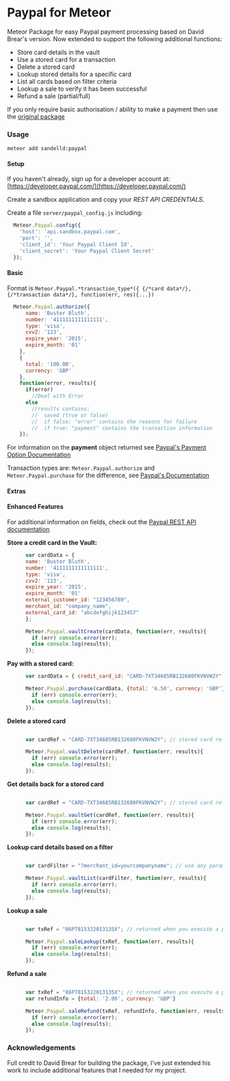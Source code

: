 Paypal for Meteor
=============

Meteor Package for easy Paypal payment processing based on David Brear's version. Now extended to support the following additional functions:

- Store card details in the vault
- Use a stored card for a transaction
- Delete a stored card
- Lookup stored details for a specific card
- List all cards based on filter criteria
- Lookup a sale to verify it has been successful
- Refund a sale (partial/full)

If you only require basic authorisation / ability to make a payment then use the [original package](https://github.com/DavidBrear/meteor-paypal )

### Usage
```console
meteor add sandelld:paypal
```

#### Setup

If you haven't already, sign up for a developer account at: [https://developer.paypal.com/](https://developer.paypal.com/)

Create a sandbox application and copy your *REST API CREDENTIALS*.

Create a file `server/paypal_config.js` including:
``` javascript
  Meteor.Paypal.config({
    'host': 'api.sandbox.paypal.com',
    'port': '',
    'client_id': 'Your Paypal Client Id',
    'client_secret': 'Your Paypal Client Secret'
  });
```

#### Basic

Format is `Meteor.Paypal.*transaction_type*({ {/*card data*/}, {/*transaction data*/}, function(err, res){...})`

```javascript
  Meteor.Paypal.authorize({
      name: 'Buster Bluth',
      number: '4111111111111111',
      type: 'visa',
      cvv2: '123',
      expire_year: '2015',
      expire_month: '01'
    },
    {
      total: '100.00',
      currency: 'GBP'
    },
    function(error, results){
      if(error)
        //Deal with Error
      else
        //results contains:
        //  saved (true or false)
        //  if false: "error" contains the reasons for failure
        //  if true: "payment" contains the transaction information
    });
```

For information on the **payment** object returned see [Paypal's Payment Option Documentation](https://developer.paypal.com/webapps/developer/docs/api/#common-payments-objects)

Transaction types are: `Meteor.Paypal.authorize` and
`Meteor.Paypal.purchase` for the difference, see [Paypal's
Documentation](https://developer.paypal.com/webapps/developer/docs/api/#payments)
#### Extras

#### Enhanced Features

For additional information on fields, check out the [Paypal REST API documentation](https://developer.paypal.com/docs/api/)

**Store a credit card in the Vault:**

``` javascript
      var cardData = {
      name: 'Buster Bluth',
      number: '4111111111111111',
      type: 'visa',
      cvv2: '123',
      expire_year: '2015',
      expire_month: '01'
      external_customer_id: "123456789",
      merchant_id: "company_name",
      external_card_id: "abcdefghijk123457" 
      };

      Meteor.Paypal.vaultCreate(cardData, function(err, results){
        if (err) console.error(err);
        else console.log(results);
      });
```

**Pay with a stored card:**

``` javascript
      var cardData = { credit_card_id: "CARD-7XT34685RB132680FKVNVW2Y" }; // stored card reference

      Meteor.Paypal.purchase(cardData, {total: '6.50', currency: 'GBP'}, function(err, results){
        if (err) console.error(err);
        else console.log(results);
      });
```

**Delete a stored card**

``` javascript

      var cardRef = "CARD-7XT34685RB132680FKVNVW2Y"; // stored card reference

      Meteor.Paypal.vaultDelete(cardRef, function(err, results){
        if (err) console.error(err);
        else console.log(results);
      });

``` 

**Get details back for a stored card**

``` javascript

      var cardRef = "CARD-7XT34685RB132680FKVNVW2Y"; // stored card reference

      Meteor.Paypal.vaultGet(cardRef, function(err, results){
        if (err) console.error(err);
        else console.log(results);
      });

``` 

**Lookup card details based on a filter**

``` javascript

      var cardFilter = "?merchant_id=yourcompanyname"; // use any parameters you stored with the card

      Meteor.Paypal.vaultList(cardFilter, function(err, results){
        if (err) console.error(err);
        else console.log(results);
      });
```

**Lookup a sale**


``` javascript

      var txRef = "86P78153J2013135X"; // returned when you execute a payment 

      Meteor.Paypal.saleLookup(txRef, function(err, results){
        if (err) console.error(err);
        else console.log(results);
      });
```

**Refund a sale**

``` javascript

      var txRef = "86P78153J2013135X"; // returned when you execute a payment
      var refundInfo = {total: '2.00', currency: 'GBP'}

      Meteor.Paypal.saleRefund(txRef, refundInfo, function(err, results){
        if (err) console.error(err);
        else console.log(results);
      });
``` 

### Acknowledgements

Full credit to David Brear for building the package, I've just extended his work to include additional features that I needed for my project.
